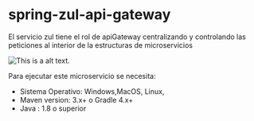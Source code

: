 # spring-zul-api-gateway
El servicio zul tiene el rol de apiGateway centralizando y
controlando las peticiones al interior de la estructuras de microservicios


![This is a alt text.](http://68.183.99.64/rc/content/productImage/1054246,"")
 

Para ejecutar este microservicio se necesita:  
* Sistema Operativo: Windows,MacOS, Linux,
* Maven version: 3.x+ o Gradle 4.x+
* Java : 1.8 o superior
